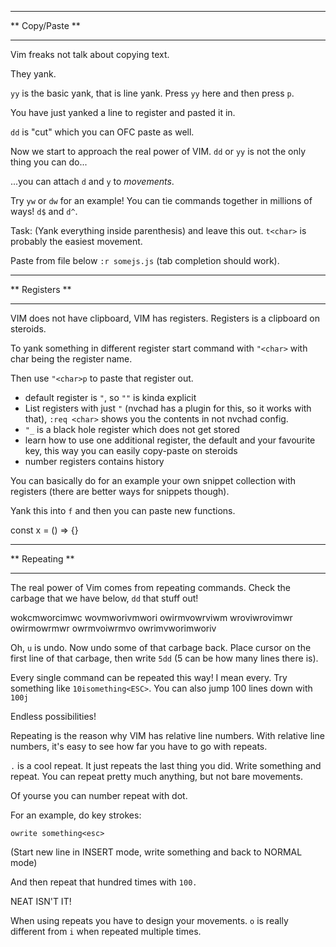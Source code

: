 ****************
** Copy/Paste **
****************

Vim freaks not talk about copying text.

They yank.

`yy` is the basic yank, that is line yank. Press `yy` here and then press `p`.

You have just yanked a line to register and pasted it in.

`dd` is "cut" which you can OFC paste as well.

Now we start to approach the real power of VIM. `dd` or `yy` is not the only thing you can do...

...you can attach `d` and `y` to _movements_.

Try `yw` or `dw` for an example! You can tie commands together in millions of ways! `d$` and `d^`.

Task: (Yank everything inside parenthesis) and leave this out. `t<char>` is probably the easiest movement.

Paste from file below `:r somejs.js` (tab completion should work).

***************
** Registers **
***************

VIM does not have clipboard, VIM has registers. Registers is a clipboard on steroids.

To yank something in different register start command with `"<char>` with char being the register name.

Then use `"<char>p` to paste that register out.

- default register is `"`, so `""` is kinda explicit
- List registers with just `"` (nvchad has a plugin for this, so it works with that), `:req <char>` shows you the contents in not nvchad config.
- `"_` is a black hole register which does not get stored
- learn how to use one additional register, the default and your favourite key, this way you can easily copy-paste on steroids
- number registers contains history

You can basically do for an example your own snippet collection with registers (there are better ways for snippets though).

Yank this into `f` and then you can paste new functions.

const x = () => {}

***************
** Repeating **
***************

The real power of Vim comes from repeating commands. Check the carbage that we have below, `dd` that stuff out!

wokcmworcimwc
wovmworivmwori
owirmvowrviwm
wroviwrovimwr
owirmowrmwr
owrmvoiwrmvo
owrimvworimworiv

Oh, `u` is undo. Now undo some of that carbage back. Place cursor on the first line of that carbage, then write `5dd` (5 can be how many lines there is).

Every single command can be repeated this way! I mean every. Try something like `10isomething<ESC>`. You can also jump 100 lines down with `100j`

Endless possibilities!

Repeating is the reason why VIM has relative line numbers. With relative line numbers, it's easy to see how far you have to go with repeats.

`.` is a cool repeat. It just repeats the last thing you did. Write something and repeat. You can repeat pretty much anything, but not bare movements.

Of yourse you can number repeat with dot.

For an example, do key strokes:

`owrite something<esc>`

(Start new line in INSERT mode, write something and back to NORMAL mode)

And then repeat that hundred times with `100.`

NEAT ISN'T IT!

When using repeats you have to design your movements. `o` is really different from `i` when repeated multiple times.

